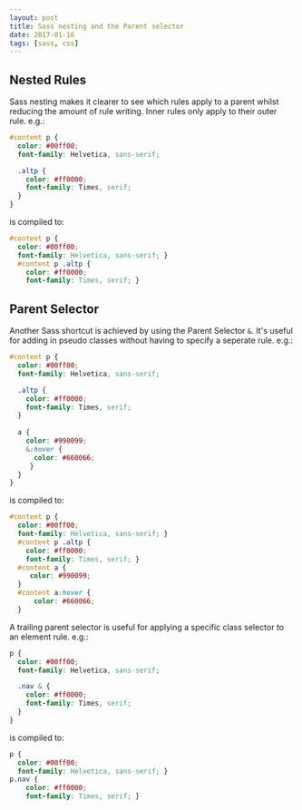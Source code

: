 ```yaml
---
layout: post
title: Sass nesting and the Parent selector
date: 2017-01-16
tags: [sass, css]
---
```


## Nested Rules
Sass nesting makes it clearer to see which rules apply to a parent whilst reducing the amount of rule writing. Inner rules only apply to their outer rule. e.g.:

```scss
#content p {
  color: #00ff00;
  font-family: Helvetica, sans-serif;

  .altp {
    color: #ff0000;
    font-family: Times, serif;
  }
}
```

is compiled to:

```css
#content p {
  color: #00ff00;
  font-family: Helvetica, sans-serif; }
  #content p .altp {
    color: #ff0000;
    font-family: Times, serif; }
```

## Parent Selector
Another Sass shortcut is achieved by using the Parent Selector `&`. It's useful for adding in pseudo classes without having to specify a seperate rule. e.g.:


```scss
#content p {
  color: #00ff00;
  font-family: Helvetica, sans-serif;

  .altp {
    color: #ff0000;
    font-family: Times, serif;
  }
  
  a {
    color: #990099;
    &:hover {
      color: #660066; 
     }
  }
}
```

is compiled to:

```css
#content p {
  color: #00ff00;
  font-family: Helvetica, sans-serif; }
  #content p .altp {
    color: #ff0000;
    font-family: Times, serif; }
  #content a {
	 color: #990099; 
  }
  #content a:hover {
	  color: #660066;
  }
```

A trailing parent selector is useful for applying a specific class selector to an element rule. e.g.:

```scss
p {
  color: #00ff00;
  font-family: Helvetica, sans-serif;

  .nav & {
    color: #ff0000;
    font-family: Times, serif;
  }
}
```

is compiled to:

```css
p {
  color: #00ff00;
  font-family: Helvetica, sans-serif; }
p.nav {
    color: #ff0000;
    font-family: Times, serif; }
```